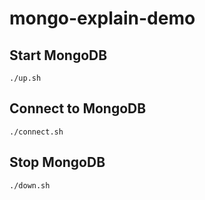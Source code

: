 # mongo-explain-demo

## Start MongoDB

```shell
./up.sh
```

## Connect to MongoDB

```shell
./connect.sh
```

## Stop MongoDB

```shell
./down.sh
```
